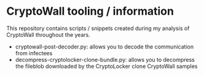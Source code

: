 # CryptoWall tooling / information
This repository contains scripts / snippets created during my analysis of CryptoWall throughout the years.

* cryptowall-post-decoder.py: allows you to decode the communication from infectees
* decompress-cryptolocker-clone-bundle.py: allows you to decompress the fileblob downloaded by the CryptoLocker clone CryptoWall samples
